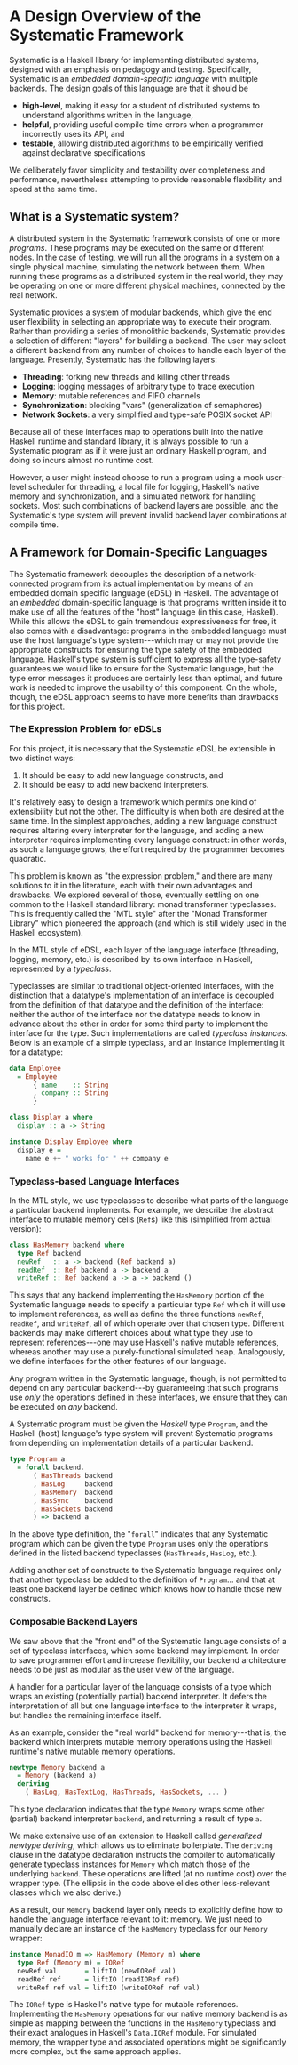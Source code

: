# A Design Overview of the Systematic Framework

Systematic is a Haskell library for implementing distributed systems, designed with an emphasis on pedagogy and testing. Specifically, Systematic is an _embedded domain-specific language_ with multiple backends. The design goals of this language are that it should be

- **high-level**, making it easy for a student of distributed systems to understand algorithms written in the language,
- **helpful**, providing useful compile-time errors when a programmer incorrectly uses its API, and
- **testable**, allowing distributed algorithms to be empirically verified against declarative specifications

We deliberately favor simplicity and testability over completeness and performance, nevertheless attempting to provide reasonable flexibility and speed at the same time.

## What is a Systematic system?

A distributed system in the Systematic framework consists of one or more _programs_. These programs may be executed on the same or different nodes. In the case of testing, we will run all the programs in a system on a single physical machine, simulating the network between them. When running these programs as a distributed system in the real world, they may be operating on one or more different physical machines, connected by the real network.

Systematic provides a system of modular backends, which give the end user flexibility in selecting an appropriate way to execute their program. Rather than providing a series of monolithic backends, Systematic provides a selection of different "layers" for building a backend. The user may select a different backend from any number of choices to handle each layer of the language. Presently, Systematic has the following layers:

- **Threading**: forking new threads and killing other threads
- **Logging**: logging messages of arbitrary type to trace execution
- **Memory**: mutable references and FIFO channels
- **Synchronization**: blocking "vars" (generalization of semaphores)
- **Network Sockets**: a very simplified and type-safe POSIX socket API

Because all of these interfaces map to operations built into the native Haskell runtime and standard library, it is always possible to run a Systematic program as if it were just an ordinary Haskell program, and doing so incurs almost no runtime cost.

However, a user might instead choose to run a program using a mock user-level scheduler for threading, a local file for logging, Haskell's native memory and synchronization, and a simulated network for handling sockets. Most such combinations of backend layers are possible, and the Systematic's type system will prevent invalid backend layer combinations at compile time.

## A Framework for Domain-Specific Languages

The Systematic framework decouples the description of a network-connected program from its actual implementation by means of an embedded domain specific language (eDSL) in Haskell. The advantage of an _embedded_ domain-specific language is that programs written inside it to make use of all the features of the "host" language (in this case, Haskell). While this allows the eDSL to gain tremendous expressiveness for free, it also comes with a disadvantage: programs in the embedded language must use the host language's type system---which may or may not provide the appropriate constructs for ensuring the type safety of the embedded language. Haskell's type system is sufficient to express all the type-safety guarantees we would like to ensure for the Systematic language, but the type error messages it produces are certainly less than optimal, and future work is needed to improve the usability of this component. On the whole, though, the eDSL approach seems to have more benefits than drawbacks for this project.

### The Expression Problem for eDSLs

For this project, it is necessary that the Systematic eDSL be extensible in two distinct ways:

1. It should be easy to add new language constructs, and
2. It should be easy to add new backend interpreters.

It's relatively easy to design a framework which permits one kind of extensibility but not the other. The difficulty is when both are desired at the same time. In the simplest approaches, adding a new language construct requires altering every interpreter for the language, and adding a new interpreter requires implementing every language construct: in other words, as such a language grows, the effort required by the programmer becomes quadratic.

This problem is known as "the expression problem," and there are many solutions to it in the literature, each with their own advantages and drawbacks. We explored several of those, eventually settling on one common to the Haskell standard library: monad transformer typeclasses. This is frequently called the "MTL style" after the "Monad Transformer Library" which pioneered the approach (and which is still widely used in the Haskell ecosystem).

In the MTL style of eDSL, each layer of the language interface (threading, logging, memory, etc.) is described by its own interface in Haskell, represented by a _typeclass_.

Typeclasses are similar to traditional object-oriented interfaces, with the distinction that a datatype's implementation of an interface is decoupled from the definition of that datatype and the definition of the interface: neither the author of the interface nor the datatype needs to know in advance about the other in order for some third party to implement the interface for the type. Such implementations are called _typeclass instances_. Below is an example of a simple typeclass, and an instance implementing it for a datatype:

```haskell
data Employee
  = Employee
      { name    :: String
      , company :: String
      }

class Display a where
  display :: a -> String

instance Display Employee where
  display e =
    name e ++ " works for " ++ company e
```

### Typeclass-based Language Interfaces

In the MTL style, we use typeclasses to describe what parts of the language a particular backend implements. For example, we describe the abstract interface to mutable memory cells (`Ref`s) like this (simplified from actual version):

```haskell
class HasMemory backend where
  type Ref backend
  newRef   :: a -> backend (Ref backend a)
  readRef  :: Ref backend a -> backend a
  writeRef :: Ref backend a -> a -> backend ()
```

This says that any backend implementing the `HasMemory` portion of the Systematic language needs to specify a particular type `Ref` which it will use to implement references, as well as define the three functions `newRef`, `readRef`, and `writeRef`, all of which operate over that chosen type. Different backends may make different choices about what type they use to represent references---one may use Haskell's native mutable references, whereas another may use a purely-functional simulated heap. Analogously, we define interfaces for the other features of our language.

Any program written in the Systematic language, though, is not permitted to depend on any particular backend---by guaranteeing that such programs use _only_ the operations defined in these interfaces, we ensure that they can be executed on _any_ backend.

A Systematic program must be given the _Haskell_ type `Program`, and the Haskell (host) language's type system will prevent Systematic programs from depending on implementation details of a particular backend.

```haskell
type Program a
  = forall backend.
      ( HasThreads backend
      , HasLog     backend
      , HasMemory  backend
      , HasSync    backend
      , HasSockets backend
      ) => backend a
```

In the above type definition, the "`forall`" indicates that any Systematic program which can be given the type `Program` uses only the operations defined in the listed backend typeclasses (`HasThreads`, `HasLog`, etc.).

Adding another set of constructs to the Systematic language requires only that another typeclass be added to the definition of `Program`... and that at least one backend layer be defined which knows how to handle those new constructs.

### Composable Backend Layers

We saw above that the "front end" of the Systematic language consists of a set of typeclass interfaces, which some backend may implement. In order to save programmer effort and increase flexibility, our backend architecture needs to be just as modular as the user view of the language.

A handler for a particular layer of the language consists of a type which wraps an existing (potentially partial) backend interpreter. It defers the interpretation of all but one language interface to the interpreter it wraps, but handles the remaining interface itself.

As an example, consider the "real world" backend for memory---that is, the backend which interprets mutable memory operations using the Haskell runtime's native mutable memory operations.

```haskell
newtype Memory backend a
  = Memory (backend a)
  deriving
    ( HasLog, HasTextLog, HasThreads, HasSockets, ... )
```

This type declaration indicates that the type `Memory` wraps some other (partial) backend interpreter `backend`, and returning a result of type `a`.

We make extensive use of an extension to Haskell called _generalized newtype deriving_, which allows us to eliminate boilerplate. The `deriving` clause in the datatype declaration instructs the compiler to automatically generate typeclass instances for `Memory` which match those of the underlying `backend`. These operations are lifted (at no runtime cost) over the wrapper type. (The ellipsis in the code above elides other less-relevant classes which we also derive.)

As a result, our `Memory` backend layer only needs to explicitly define how to handle the language interface relevant to it: memory. We just need to manually declare an instance of the `HasMemory` typeclass for our `Memory` wrapper:

```haskell
instance MonadIO m => HasMemory (Memory m) where
  type Ref (Memory m) = IORef
  newRef val       = liftIO (newIORef val)
  readRef ref      = liftIO (readIORef ref)
  writeRef ref val = liftIO (writeIORef ref val)
```

The `IORef` type is Haskell's native type for mutable references. Implementing the `HasMemory` operations for our native memory backend is as simple as mapping between the functions in the `HasMemory` typeclass and their exact analogues in Haskell's `Data.IORef` module. For simulated memory, the wrapper type and associated operations might be significantly more complex, but the same approach applies.
